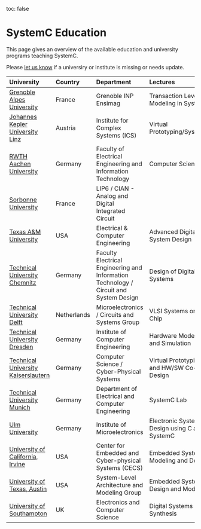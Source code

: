 toc: false

# SystemC Education

This page gives an overview of the available education and university programs teaching SystemC. 

Please [let us know][issues] if a universiry or institute is missing or needs update.

| University    | Country     | Department     | Lectures                                       |
| :------------ | :---------- | :--------------| :---------------------------------------------------- |
| [Grenoble Alpes University][14] | France | Grenoble INP Ensimag | Transaction Level Modeling in SystemC |
| [Johannes Kepler University Linz][6] | Austria | Institute for Complex Systems (ICS) | Virtual Prototyping/SystemC |
| [RWTH Aachen University][11] | Germany | Faculty of Electrical Engineering and Information Technology | Computer Science 3 |
| [Sorbonne University][8] | France | LIP6 / CIAN - Analog and Digital Integrated Circuit |  |
| [Texas A&M University][12] | USA | Electrical & Computer Engineering  | Advanced Digital System Design |
| [Technical University Chemnitz][10] | Germany | Faculty Electrical Engineering and Information Technology / Circuit and System Design | Design of Digital Systems |
| [Technical University Delft ][13] | Netherlands | Microelectronics / Circuits and Systems Group | VLSI Systems on Chip |
| [Technical University Dresden][9] | Germany | Institute of Computer Engineering | Hardware Modeling and Simulation |
| [Technical University Kaiserslautern][2] | Germany | Computer Science / Cyber-Physical Systems | Virtual Prototyping and HW/SW Co-Design |
| [Technical University Munich][3] | Germany | Department of Electrical and Computer Engineering | SystemC Lab |
| [Ulm University][1] | Germany | Institute of Microelectronics | Electronic System Design using C and SystemC |
| [University of California, Irvine][7] | USA | Center for Embedded and Cyber-physical Systems (CECS) | Embedded Systems Modeling and Design |
| [University of Texas, Austin][4] | USA | System-Level Architecture and Modeling Group | Embedded System Design and Modeling |
| [University of Southampton][5] | UK | Electronics and Computer Science | Digital Systems Synthesis |


[issues]: https://github.com/accellera-official/systemc.org/issues 

[1]: https://www.uni-ulm.de/in/mikro/
[2]: https://cps.cs.uni-kl.de/en/teaching/
[3]: https://www.ei.tum.de/msce/academic-program/msce-curriculum/
[4]: http://slam.ece.utexas.edu/
[5]: https://www.ecs.soton.ac.uk/
[6]: https://www.ics.jku.at/
[7]: http://www.cecs.uci.edu/
[8]: https://www-soc.lip6.fr/en/
[9]: https://tu-dresden.de/
[10]: https://www.tu-chemnitz.de/
[11]: https://www.elektrotechnik.rwth-aachen.de/
[12]: https://cesg.tamu.edu/
[13]: https://cas.tudelft.nl/
[14]: https://ensimag.grenoble-inp.fr/en